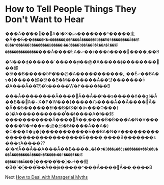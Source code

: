 # How to Tell People Things They Don't Want to Hear

���Ȃ��͂��΂��΁A�l�X�ɕs�������^�����悤�Ȃ��Ƃ��`�����K�v�������܂��B���Ȃ������炩�̗��R�ł��������Ă��邱�Ƃ��Y���Ȃ��ł��������B�����ɂ��ĉ����ł��Ȃ��ꍇ�ł��A�ł��邾���������������`���Ă����̂ŁA�ނ��͏\���ȏ����𓾂����܂��B

�N���ɖ������`�����ŗǂ̕��@�́A�����ɉ��������񎦂��邱�Ƃł��B�����̍őP�̕��@�́A�����̏������؂��Ĕނ��ɃA�s�[�����邱�Ƃł��B�M�������Ȃ��댯�������ꍇ�́A���Ȃ��̎咣�̎x�����W�߂��ׂ��ł��B

���Ȃ��������Ȃ����΂Ȃ��Ȃ��ł��s�����ň��ʓI�Ȃ��Ƃ̈��́A�ނ̃X�P�W���[�����Ԉ����Ă��Ȃ����΂Ȃ��Ȃ��Ƃ������Ƃł��B�ǐS�I�ȃv���O���}�[�́A�����������̂͌��ł����A�ł��邾�����������Ȃ����΂Ȃ��܂����B�B���̃A�N�V�������N�ɂł��m�点�邱�Ƃł����Ă��A�}�C���X�g�[�����������Ƃ��ɃA�N�V���������������������������Ƃ͂����܂����B�������s���ɂ́A����??�I�ɂłȂ��Ă��A���Ȃ��Ƃ����_�I�ɂ̓`�[���Ƃ��čs�������ǂ��ł��B���Ȃ��������Ă����ꏊ�Ƃ����ɂ��ĉ����ł��邩�̗����ł��Ȃ��̃`�[���̓��͂��]�ނł��傤�B�`�[���͂��Ȃ��ɉe�����^���Ȃ����΂Ȃ��܂����B

Next [How to Deal with Managerial Myths](10-How%20to%20Deal%20with%20Managerial%20Myths.md)
